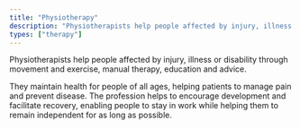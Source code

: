 ```yaml
---
title: "Physiotherapy"
description: "Physiotherapists help people affected by injury, illness or disability through movement and exercise, manual therapy, education and advice."
types: ["therapy"]
---
```


Physiotherapists help people affected by injury, illness or disability through movement and exercise, manual therapy, education and advice.

They maintain health for people of all ages, helping patients to manage pain and prevent disease. The profession helps to encourage development and facilitate recovery, enabling people to stay in work while helping them to remain independent for as long as possible.